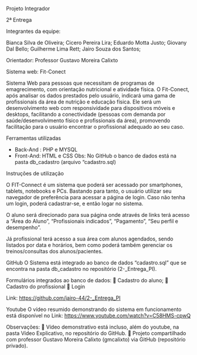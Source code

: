 Projeto Integrador

2ª Entrega

Integrantes da equipe:

Bianca Silva de Oliveira;
Cicero Pereira Lira;
Eduardo Motta Justo;
Giovany Dal Bello;
Guilherme Lima Rett;
Jairo Souza dos Santos;


Orientador: Professor Gustavo Moreira Calixto


Sistema web:  Fit-Conect

Sistema Web para pessoas que necessitam de programas de emagrecimento, com orientação nutricional e atividade física. O Fit-Conect, após analisar os dados prestados pelo usuário, indicará uma gama de profissionais da área de nutrição e educação física. Ele será um desenvolvimento web com responsividade para dispositivos móveis e desktops, facilitando a conectividade (pessoas com demanda por saúde/desenvolvimento físico e profissionais da área), promovendo facilitação para o usuário encontrar o profissional adequado ao seu caso.



Ferramentas utilizadas
- Back-And : PHP e MYSQL
- Front-And: HTML e CSS
Obs: No GitHub o banco de dados está na pasta db_cadastro (arquivo “cadastro.sql)




Instruções de utilização

O FIT-Connect é um sistema que poderá ser acessado por smartphones, tablets, notebooks e PCs. Bastando para tanto, o usuário utilizar seu navegador de preferência para acessar a página de login. Caso não tenha um login, poderá cadastrar-se, e então logar no sistema.


O aluno será direcionado para sua página onde através de links terá acesso a “Área do Aluno”, “Profissionais indicados”, “Pagamento”, “Seu perfil e desempenho”. 


Já profissional terá acesso a sua área com alunos agendados, sendo listados por data e horários, bem como poderá também gerenciar os treinos/consultas dos alunos/pacientes.





GitHub
O Sistema está integrado ao banco de dados “cadastro.sql” que se encontra na pasta db_cadastro no repositório (2-_Entrega_PI). 

Formulários integrados ao banco de dados:
	Cadastro do aluno;
	Cadastro do profissional
	Login

Link: https://github.com/jairo-44/2-_Entrega_PI



Youtube
O vídeo resumido demonstrando do sistema em funcionamento está disponível no 
Link: https://www.youtube.com/watch?v=C58HMS-cpwQ



Observações:
	Vídeo demonstrativo está incluso, além do youtube, na pasta Vídeo Explicativo, no repositório do GitHub.
	Projeto compartilhado com professor Gustavo Moreira Calixto (gmcalixto) via GitHub (repositório privado).

